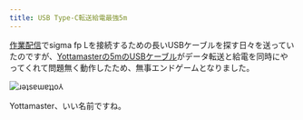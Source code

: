 ```yaml
---
title: USB Type-C転送給電最強5m
---
```

[作業配信](https://www.youtube.com/c/r7kamura)でsigma fp Lを接続するための長いUSBケーブルを探す日々を送っていたのですが、[Yottamasterの5mのUSBケーブル](https://www.amazon.co.jp/dp/B09Y1BY75P)がデータ転送と給電を同時にやってくれて問題無く動作したため、無事エンドゲームとなりました。

![](https://lh5.googleusercontent.com/zFJnwLW1SNo1D-dkZIFG9WvFbuDtnNDMFLeaUN2kP7e1IfHmEz6ZTUn3DTvCjPPNVWTTFZ2DcOZIV5XuZlN7qg4Fs-FKdT8tI-kXTO8cWJgMyhIBnCVfqxAy1uL_FG_gvZnAKwsE0-bG-FIFZsBot3I "ɹǝʇsɐɯɐʇʇo⅄")

Yottamaster、いい名前ですね。
